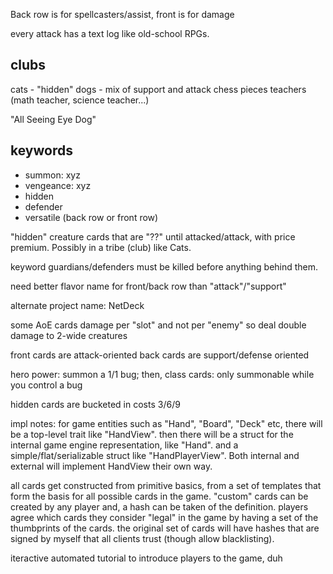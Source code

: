 Back row is for spellcasters/assist, front is for damage

every attack has a text log like old-school RPGs.

## clubs
cats - "hidden"
dogs - mix of support and attack
chess pieces
teachers (math teacher, science teacher...)

"All Seeing Eye Dog"

## keywords
- summon: xyz
- vengeance: xyz
- hidden
- defender
- versatile (back row or front row)

"hidden" creature cards that are "??" until attacked/attack, with price premium. Possibly in a tribe (club) like Cats.

keyword guardians/defenders must be killed before anything behind them.

need better flavor name for front/back row than "attack"/"support"

alternate project name: NetDeck

some AoE cards damage per "slot" and not per "enemy" so deal double damage to 2-wide creatures

front cards are attack-oriented
back cards are support/defense oriented

hero power: summon a 1/1 bug; then, class cards: only summonable while you control a bug


hidden cards are bucketed in costs 3/6/9

impl notes:
for game entities such as "Hand", "Board", "Deck" etc,
there will be a top-level trait like "HandView".
then there will be a struct for the internal game engine representation, like "Hand".
and a simple/flat/serializable struct like "HandPlayerView".
Both internal and external will implement HandView their own way.


all cards get constructed from primitive basics, from a set of templates
that form the basis for all possible cards in the game.
"custom" cards can be created by any player and, a hash can be taken of the definition.
players agree which cards they consider "legal" in the game by having a set of the thumbprints of the cards.
the original set of cards will have hashes that are signed by myself that all clients trust (though allow blacklisting).

iteractive automated tutorial to introduce players to the game, duh